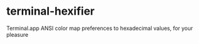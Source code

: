 terminal-hexifier
=================

Terminal.app ANSI color map preferences to hexadecimal values, for your pleasure